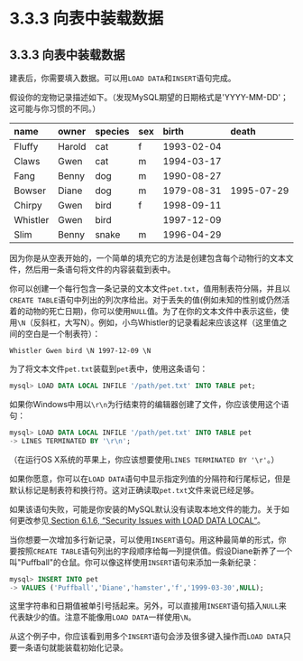 # 3.3.3 向表中装载数据

## 3.3.3 向表中装载数据
建表后，你需要填入数据。可以用`LOAD DATA`和`INSERT`语句完成。

假设你的宠物记录描述如下。（发现MySQL期望的日期格式是'YYYY-MM-DD'；这可能与你习惯的不同。）

| name    | owner   |species|sex|birth|death|
| :------ | :------ | :------ | :------ | :------ | :------ |
|Fluffy|	Harold|	cat|	f|	1993-02-04| |
|Claws|	Gwen	|cat	|m	|1994-03-17|   |
|Fang	|Benny	|dog	|m	|1990-08-27|   |
|Bowser|	Diane|	dog	|m	|1979-08-31	|1995-07-29|
|Chirpy	|Gwen	|bird|	f|	1998-09-11|   |
|Whistler|	Gwen|	bird|		|1997-12-09|  |
|Slim|	Benny	|snake|	m|	1996-04-29|   | |

因为你是从空表开始的，一个简单的填充它的方法是创建包含每个动物行的文本文件，然后用一条语句将文件的内容装载到表中。

你可以创建一个每行包含一条记录的文本文件`pet.txt`，值用制表符分隔，并且以`CREATE TABLE`语句中列出的列次序给出。对于丢失的值(例如未知的性别或仍然活着的动物的死亡日期)，你可以使用`NULL`值。为了在你的文本文件中表示这些，使用`\N`（反斜杠，大写N）。例如，小鸟Whistler的记录看起来应该这样（这里值之间的空白是一个制表符）：
```
Whistler Gwen bird \N 1997-12-09 \N
```
为了将文本文件`pet.txt`装载到`pet`表中，使用这条语句：
```SQL
mysql> LOAD DATA LOCAL INFILE '/path/pet.txt' INTO TABLE pet;
```
如果你Windows中用以`\r\n`为行结束符的编辑器创建了文件，你应该使用这个语句：
```SQL
mysql> LOAD DATA LOCAL INFILE '/path/pet.txt' INTO TABLE pet
-> LINES TERMINATED BY '\r\n';
```
（在运行OS X系统的苹果上，你应该想要使用`LINES TERMINATED BY '\r'`。）

如果你愿意，你可以在`LOAD DATA`语句中显示指定列值的分隔符和行尾标记，但是默认标记是制表符和换行符。这对正确读取`pet.txt`文件来说已经足够。

如果该语句失败，可能是你安装的MySQL默认没有读取本地文件的能力。关于如何更改参见[ Section 6.1.6, “Security Issues with LOAD DATA LOCAL”](#)。

当你想要一次增加多行新记录，可以使用`INSERT`语句。用这种最简单的形式，你要按照`CREATE TABLE`语句列出的字段顺序给每一列提供值。假设Diane新养了一个叫"Puffball"的仓鼠。你可以像这样使用`INSERT`语句来添加一条新纪录：
```SQL
mysql> INSERT INTO pet
-> VALUES ('Puffball','Diane','hamster','f','1999-03-30',NULL);
```

这里字符串和日期值被单引号括起来。另外，可以直接用`INSERT`语句插入`NULL`来代表缺少的值。注意不能像用`LOAD DATA`一样使用`\N`。

从这个例子中，你应该看到用多个`INSERT`语句会涉及很多键入操作而`LOAD DATA`只要一条语句就能装载初始化记录。
